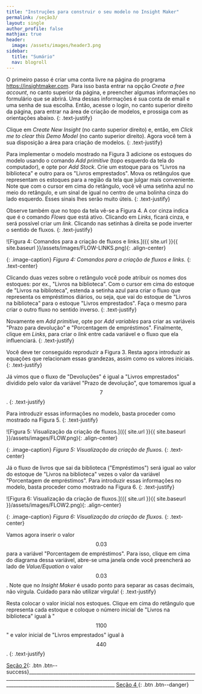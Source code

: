 ```yaml
---
title: "Instruções para construir o seu modelo no Insight Maker"
permalink: /seção3/
layout: single
author_profile: false
mathjax: true
header:
  image: /assets/images/header3.png
sidebar:
  title: "Sumário"
  nav: blogroll
---
```

O primeiro passo é criar uma conta livre na página do programa <a href="https://insightmaker.com">https://insightmaker.com</a>. Para isso basta entrar na opção _Create a free account_, no canto superior da página, e preencher algumas informações no formulário que se abrirá. Uma dessas informações é sua conta de email e uma senha de sua escolha. Então, acesse o login, no canto superior direito da página, para entrar na área de criação de modelos, e prossiga com as orientações abaixo.
{: .text-justify}

Clique em _Create New Insight_ (no canto superior direito) e, então, em _Click me to clear this Demo Model_ (no canto superior direito). Agora você tem à sua disposição a área para criação de modelos. 
{: .text-justify}

Para implementar o modelo mostrado na Figura 3 adicione os estoques do modelo usando o comando _Add primitive_ (topo esquerdo da tela do computador), e opte por _Add Stock_. Crie um estoque para os "Livros na biblioteca" e outro para os "Livros emprestados". Mova os retângulos que representam os estoques para a região da tela que julgar mais conveniente. Note que com o cursor em cima do retângulo, você vê uma setinha azul no meio do retângulo, e um sinal de igual no centro de uma bolinha cinza do lado esquerdo. Esses sinais lhes serão muito úteis. 
{: .text-justify}

Observe também que no topo da tela vê-se a Figura 4. A cor cinza indica que  é o comando _Flows_ que está ativo. Clicando em _Links_, ficará cinza, e será possível criar um  _link_. Clicando nas setinhas à direita se pode inverter o sentido de fluxos.
{: .text-justify}

![Figura 4: Comandos para a criação de fluxos e links.]({{ site.url }}{{ site.baseurl
}}/assets/images/FLOW-LINKS.png){: .align-center}   

{: .image-caption}
*Figura 4: Comandos para a criação de fluxos e links.*
 {: .text-center} 
 
Clicando duas vezes sobre o retângulo você pode atribuir os nomes dos estoques: por ex., "Livros na biblioteca". Com o cursor em cima do estoque de "Livros na biblioteca", estenda a setinha azul para criar o fluxo que representa os empréstimos diários, ou seja, que vai do estoque de "Livros na biblioteca" para o estoque "Livros emprestados".  Faça o mesmo para criar o outro fluxo no sentido inverso. 
{: .text-justify}

Novamente em _Add primitive_, opte por _Add variables_ para criar as variáveis "Prazo para devolução" e "Porcentagem de empréstimos". Finalmente,  clique em _Links_, para criar o _link_ entre cada variável e o fluxo que ela influenciará. 
{: .text-justify}

Você deve ter conseguido reproduzir a Figura 3. Resta agora introduzir as equações que relacionam essas grandezas, assim como os valores iniciais. 
{: .text-justify}

Já vimos que o fluxo de "Devoluções" é igual a "Livros emprestados" dividido pelo valor da variável "Prazo de devolução", que tomaremos igual a $$7$$. 
{: .text-justify}

Para introduzir essas informações no modelo, basta proceder como mostrado na Figura 5. 
{: .text-justify}

 ![Figura 5: Visualização da criação de fluxos.]({{ site.url }}{{ site.baseurl
}}/assets/images/FLOW.png){: .align-center}   

{: .image-caption}
*Figura 5: Visualização da criação de fluxos.*
 {: .text-center}
 
Já o fluxo de livros que sai da biblioteca ("Empréstimos") será igual ao valor do estoque de "Livros na biblioteca" vezes o valor da variável "Porcentagem de empréstimos".  Para introduzir essas informações no modelo, basta proceder como mostrado na Figura 6. 
{: .text-justify}
 
 ![Figura 6: Visualização da criação de fluxos.]({{ site.url }}{{ site.baseurl
}}/assets/images/FLOW2.png){: .align-center}   

{: .image-caption}
*Figura 6: Visualização da criação de fluxos.*
 {: .text-center}
 
 Vamos agora inserir o valor $$0.03$$ para a variável "Porcentagem de empréstimos". Para isso, clique em cima do diagrama dessa variável, abre-se uma janela onde você preencherá ao lado de _Value/Equation_ o valor $$0.03$$. Note  que no _Insight Maker_ é usado ponto para separar as casas decimais, não vírgula. Cuidado para não utilizar vírgula!
{: .text-justify}

Resta colocar o valor inicial nos estoques. Clique em cima do retângulo que representa cada estoque e coloque o número inicial de "Livros na biblioteca" igual à "$$1100$$" e valor inicial de "Livros emprestados" igual à $$440$$.
{: .text-justify}

[<i class="fas fa-arrow-alt-circle-left"></i> Seção 2](https://milenalauschner.github.io/MM/seção2/){:
.btn .btn--success}________________________________________________________________________________________________________________________________________________________________________________________________ [ Seção 4 <i class="fas fa-arrow-alt-circle-right"></i>](https://milenalauschner.github.io/MM/seção4/){:
.btn .btn--danger}

 
